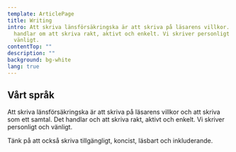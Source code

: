 ```yaml
---
template: ArticlePage
title: Writing
intro: Att skriva länsförsäkringska är att skriva på läsarens villkor. Det
  handlar om att skriva rakt, aktivt och enkelt. Vi skriver personligt och
  vänligt.
contentTop: ""
description: ""
background: bg-white
lang: true
---
```

## Vårt språk[](https://lfui-beta-aedd0a.netlify.app/patterns/general-patterns/copy#v%C3%A5rt-spr%C3%A5k)

Att skriva länsförsäkringska är att skriva på läsarens villkor och att skriva som ett samtal. Det handlar och att skriva rakt, aktivt och enkelt. Vi skriver personligt och vänligt.

Tänk på att också skriva tillgängligt, koncist, läsbart och inkluderande.